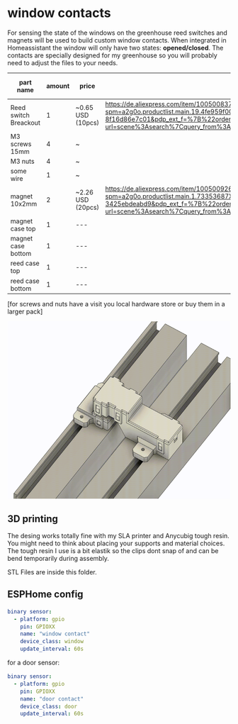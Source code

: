 # window contacts

For sensing the state of the windows on the greenhouse reed switches and magnets will be used to build custom window contacts. When integrated in Homeassistant the window will only have two states: **opened/closed**. The contacts are specially designed for my greenhouse so you will probably need to adjust the files to your needs.

| part name       | amount     | price          |   | things you need |
| --------------- | ---------- | -------------- | - |---------------- |
| Reed switch Breackout | 1          | ~0.65 USD (10pcs)      | https://de.aliexpress.com/item/1005008372135180.html?spm=a2g0o.productlist.main.19.4fe959f0QsmFeq&algo_pvid=b2bcd3b2-6353-4def-9e17-8f16d86e7c01&pdp_ext_f=%7B%22order%22%3A%2245%22%2C%22eval%22%3A%221%22%7D&utparam-url=scene%3Asearch%7Cquery_from%3A  | ---             |
| M3 screws 15mm  | 4          | ~              |   | ---             |
| M3 nuts         | 4          | ~              |   | ---             |
| some wire       | 1          | ~              |   | ---             |
| magnet 10x2mm   | 2          | ~2.26 USD (20pcs)              | https://de.aliexpress.com/item/1005009266299777.html?spm=a2g0o.productlist.main.1.73353687XlFb9S&algo_pvid=005b8154-ff95-40c2-aa0e-3425ebdeabd9&pdp_ext_f=%7B%22order%22%3A%2242%22%2C%22eval%22%3A%221%22%7D&utparam-url=scene%3Asearch%7Cquery_from%3A  | ---             |
| magnet case top        | 1          | ---            |   | 3D printer      |
| magnet case bottom     | 1          | ---            |   | 3D printer      |
| reed case top        | 1          | ---            |   | 3D printer      |
| reed case bottom     | 1          | ---            |   | 3D printer      |

[for screws and nuts have a visit you local hardware store or buy them in a larger pack]

<img src="./images/window_contact.gif" height="400" />

## 3D printing

The desing works totally fine with my SLA printer and Anycubig tough resin. You might need to think about placing your supports and material choices. The tough resin I use is a bit elastik so the clips dont snap of and can be bend temporarily during assembly.

STL Files are inside this folder.

## ESPHome config

``` yaml
binary sensor:
  - platform: gpio
    pin: GPIOXX
    name: "window contact"
    device_class: window
    update_interval: 60s
```

for a door sensor:

``` yaml
binary sensor:
  - platform: gpio
    pin: GPIOXX
    name: "door contact"
    device_class: door
    update_interval: 60s
```